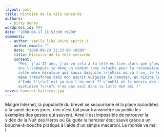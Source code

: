 ```yaml
---
layout: post
title: Histoire de la télé censurée
authors:
  - Dirty Henry
wordpress_id: 444
date: "2008-04-17 11:53:00 +0200"
comments:
  - author: smells_like_white_spirit_2
    author_email: ""
    date: "2008-09-23 22:23:00 +0200"
    title: Histoire de la télé censurée
    content:
      "Mec, j'ai 22 ans, j'ai vu cela à la télé en live alors que j'avais 7 ou 8
      ans.\r\nDepuis je mène un combat sans relache pour la reconnaissance de
      cette mère héroïque qui sauva Guiguite.\r\nMais où va t-on, le temps avait
      même transformé dans mon esprit Guiguite le hamster, en Kikite le Cochon
      d'Inde !!\r\nC'est ça que l'on veut ?? L'oubli et le mépris des risques du
      quotidien ?\r\nTu n'es pas seul dans la lutte mon ami !"
cover: hamster-halteres.jpg
---
```


Malgré Internet, la popularité du brevet se secourisme et la place accordées à
la santé de nos jours, rien n'est fait pour transmettre au public les exemples
des gestes qui sauvent. Ainsi il est impossible de retrouver la vidéo de la Nuit
des Héros où Guiguite le hamster était sauvé grâce à un bouche-à-bouche pratiqué
à l'aide d'un simple macaroni. Le monde va mal !
